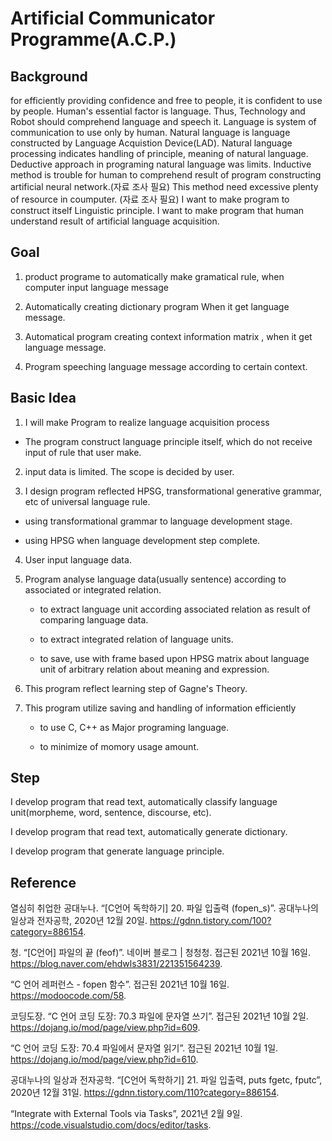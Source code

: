 # Artificial Communicator Programme(A.C.P.)

## Background

for efficiently providing confidence and free to people, it is confident to use by people. Human's essential factor is language. Thus, Technology and Robot should comprehend language and speech it. Language is system of communication to use only by human. Natural language is language constructed by Language Acquistion Device(LAD). Natural language processing indicates handling of principle, meaning of natural language. Deductive approach in programing natural language was limits. Inductive method is trouble for human to comprehend result of program constructing artificial neural network.(자료 조사 필요) This method need excessive plenty of resource in coumputer. (자료 조사 필요) I want to make program to construct itself Linguistic principle. I want to make program that human understand result of artificial language acquisition.

## Goal

1. product programe to automatically make gramatical rule, when computer input language message

2. Automatically creating dictionary program When it get language message.

3. Automatical program creating context information matrix , when it get language message.

4. Program speeching language message according to certain context.

## Basic Idea

1. I will make Program to realize language acquisition process

  - The program construct language principle itself, which do not receive input of rule that user make.
  
2. input data is limited. The scope is decided by user.


3. I design program reflected HPSG, transformational generative grammar, etc of universal language rule.

  - using transformational grammar to language development stage.
   
  - using HPSG when language development step complete.

4. User input language data.

5. Program analyse language data(usually sentence) according to associated or integrated relation.

    - to extract language unit according associated relation as result of comparing language data.

    - to extract integrated relation of language units.

    - to save, use with frame based upon HPSG matrix about language unit of arbitrary relation about meaning and expression.


6. This program reflect learning step of Gagne's Theory.

7. This program utilize saving and handling of information efficiently 

    - to use C, C++ as Major programing language.

    - to minimize of momory usage amount.

## Step

I develop program that read text, automatically classify language unit(morpheme, word, sentence, discourse, etc).

I develop program that read text, automatically generate dictionary.

I develop program that generate language principle.

## Reference

열심히 취업한 공대누나. “[C언어 독학하기] 20. 파일 입출력 (fopen_s)”. 공대누나의 일상과 전자공학, 2020년 12월 20일. https://gdnn.tistory.com/100?category=886154.

청. “[C언어] 파일의 끝 (feof)”. 네이버 블로그 | 청청청. 접근된 2021년 10월 16일. https://blog.naver.com/ehdwls3831/221351564239.

“C 언어 레퍼런스 - fopen 함수”. 접근된 2021년 10월 16일. https://modoocode.com/58.

코딩도장. “C 언어 코딩 도장: 70.3 파일에 문자열 쓰기”. 접근된 2021년 10월 2일. https://dojang.io/mod/page/view.php?id=609.

“C 언어 코딩 도장: 70.4 파일에서 문자열 읽기”. 접근된 2021년 10월 1일. https://dojang.io/mod/page/view.php?id=610.

공대누나의 일상과 전자공학. “[C언어 독학하기] 21. 파일 입출력, puts fgetc, fputc”, 2020년 12월 31일. https://gdnn.tistory.com/110?category=886154.

“Integrate with External Tools via Tasks”, 2021년 2월 9일. https://code.visualstudio.com/docs/editor/tasks.

